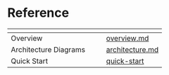 # Reference



<table data-view="cards"><thead><tr><th></th><th data-hidden></th><th data-hidden></th><th data-hidden data-card-target data-type="content-ref"></th></tr></thead><tbody><tr><td>Overview</td><td></td><td></td><td><a href="overview.md">overview.md</a></td></tr><tr><td>Architecture Diagrams</td><td></td><td></td><td><a href="../../lilypad-v1-deprecated/reference/architecture.md">architecture.md</a></td></tr><tr><td>Quick Start</td><td></td><td></td><td><a href="quick-start/">quick-start</a></td></tr></tbody></table>
